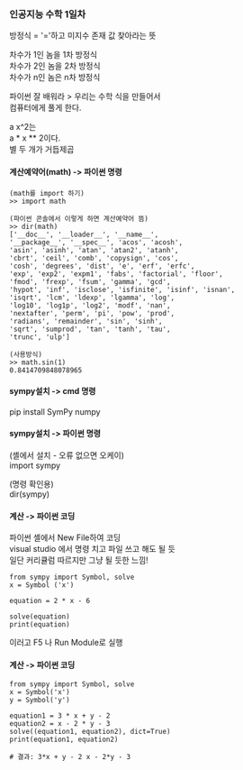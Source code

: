### 인공지능 수학 1일차 

방정식 = '='하고 미지수 존재 값 찾아라는 뜻  
  
차수가 1인 놈을 1차 방정식  
차수가 2인 놈을 2차 방정식  
차수가 n인 놈은 n차 방정식  
  
파이썬 잘 배워라 > 우리는 수학 식을 만들어서  
컴퓨터에게 풀게 한다.  
  
a x^2는  
a * x ** 2이다.  
별 두 개가 거듭제곱  

#### 계산예약어(math) -> 파이썬 명령 
```
(math를 import 하기) 
>> import math

(파이썬 콘솔에서 이렇게 하면 계산예약어 뜸) 
>> dir(math)
['__doc__', '__loader__', '__name__', 
'__package__', '__spec__', 'acos', 'acosh', 
'asin', 'asinh', 'atan', 'atan2', 'atanh', 
'cbrt', 'ceil', 'comb', 'copysign', 'cos', 
'cosh', 'degrees', 'dist', 'e', 'erf', 'erfc', 
'exp', 'exp2', 'expm1', 'fabs', 'factorial', 'floor', 
'fmod', 'frexp', 'fsum', 'gamma', 'gcd', 
'hypot', 'inf', 'isclose', 'isfinite', 'isinf', 'isnan', 
'isqrt', 'lcm', 'ldexp', 'lgamma', 'log', 
'log10', 'log1p', 'log2', 'modf', 'nan', 
'nextafter', 'perm', 'pi', 'pow', 'prod', 
'radians', 'remainder', 'sin', 'sinh', 
'sqrt', 'sumprod', 'tan', 'tanh', 'tau', 
'trunc', 'ulp']

(사용방식)
>> math.sin(1)
0.8414709848078965
```
  
#### sympy설치 -> cmd 명령 
pip install SymPy numpy  
  
#### sympy설치 -> 파이썬 명령  
(셸에서 설치 - 오류 없으면 오케이)  
import sympy  
  
(명령 확인용)  
dir(sympy)  
  
#### 계산 -> 파이썬 코딩  

파이썬 셸에서 New File하여 코딩  
visual studio 에서 
명령 치고 파일 쓰고 해도 될 듯  
일단 커리큘럼 따르지만 그냥 될 듯한 느낌!  
  
```
from sympy import Symbol, solve
x = Symbol ('x')

equation = 2 * x - 6

solve(equation)
print(equation)

```
이러고 F5 나 Run Module로 실행  
  
#### 계산 -> 파이썬 코딩  
```
from sympy import Symbol, solve
x = Symbol('x')
y = Symbol('y')

equation1 = 3 * x + y - 2
equation2 = x - 2 * y - 3
solve((equation1, equation2), dict=True)
print(equation1, equation2)

# 결과: 3*x + y - 2 x - 2*y - 3 
```












